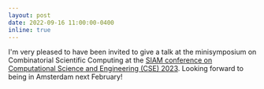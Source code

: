 ```yaml
---
layout: post
date: 2022-09-16 11:00:00-0400
inline: true
---
```

I'm very pleased to have been invited to give a talk at the minisymposium on Combinatorial Scientific Computing at the [SIAM conference on Computational Science and Engineering (CSE) 2023](https://www.siam.org/conferences/cm/conference/cse23). Looking forward to being in Amsterdam next February! 
